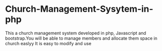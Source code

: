 # Church-Management-Sysytem-in-php
This a church management system developed in php, Javascript and bootstrap.You will be able to manage members and allocate them space in church easlyy
It is easy to modify and use
